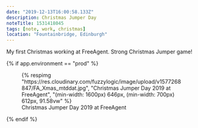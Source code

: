 ```yaml
---
date: "2019-12-13T16:00:58.133Z"
description: Christmas Jumper Day
noteTitle: 1531418045
tags: [note, work, christmas]
location: "Fountainbridge, Edinburgh"
---
```


My first Christmas working at FreeAgent. Strong Christmas Jumper game!

{% if app.environment == "prod" %}
<figure>
  {% respimg "https://res.cloudinary.com/fuzzylogic/image/upload/v1577268847/FA_Xmas_mtddat.jpg", "Christmas Jumper Day 2019 at FreeAgent", "(min-width: 1600px) 646px, (min-width: 700px) 612px, 91.58vw" %}
  <figcaption>Christmas Jumper Day 2019 at FreeAgent</figcaption>
</figure>
{% endif %}
